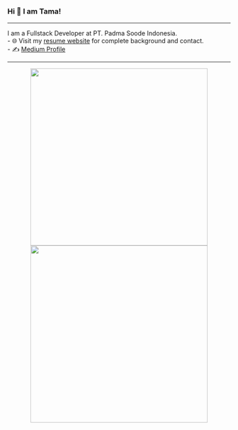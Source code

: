 ### Hi 👋 I am Tama!
<hr>
I am a Fullstack Developer at PT. Padma Soode Indonesia.<br>
- 🌐 Visit my <a href="https://p7atama.notion.site/Pratama-Pangestu-5a51aaae67dd46428db32bb07f227a9f">resume website</a> for complete background and contact.<br>
- ✍️ <a href="https://medium.com/@p7atama">Medium Profile</a>

---
<p align = "center">
  <img src = "https://github-readme-stats.vercel.app/api?username=p7atama&show_icons=true&theme=bear" width = 400>
  <img src = "https://github-readme-streak-stats.herokuapp.com?user=p7atama&theme=dark&hide_border=true" width = 400>
</p>
<!--
**p7atama/p7atama** is a ✨ _special_ ✨ repository because its `README.md` (this file) appears on your GitHub profile.

Here are some ideas to get you started:

- 🔭 I’m currently working on ...
- 🌱 I’m currently learning ...
- 👯 I’m looking to collaborate on ...
- 🤔 I’m looking for help with ...
- 💬 Ask me about ...
- 📫 How to reach me: ...
- 😄 Pronouns: ...
- ⚡ Fun fact: ...
-->
